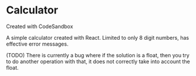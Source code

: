 # Calculator
Created with CodeSandbox

A simple calculator created with React. Limited to only 8 digit numbers, has effective error messages.

(TODO) There is currently a bug where if the solution is a float, then you try to do another operation with that, it does not correctly take into account the float.
